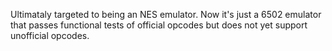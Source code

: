 Ultimataly targeted to being an NES emulator. Now it's just a 6502 emulator that passes functional tests of official opcodes but does not yet support unofficial opcodes.